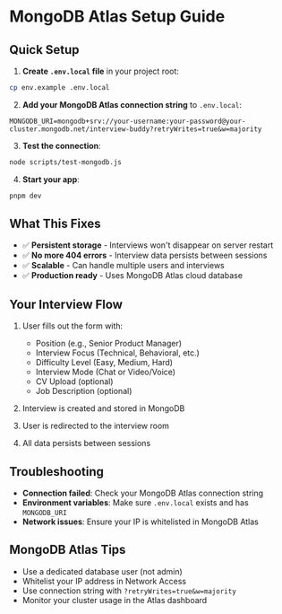 # MongoDB Atlas Setup Guide

## Quick Setup

1. **Create `.env.local` file** in your project root:

```bash
cp env.example .env.local
```

2. **Add your MongoDB Atlas connection string** to `.env.local`:

```env
MONGODB_URI=mongodb+srv://your-username:your-password@your-cluster.mongodb.net/interview-buddy?retryWrites=true&w=majority
```

3. **Test the connection**:

```bash
node scripts/test-mongodb.js
```

4. **Start your app**:

```bash
pnpm dev
```

## What This Fixes

- ✅ **Persistent storage** - Interviews won't disappear on server restart
- ✅ **No more 404 errors** - Interview data persists between sessions
- ✅ **Scalable** - Can handle multiple users and interviews
- ✅ **Production ready** - Uses MongoDB Atlas cloud database

## Your Interview Flow

1. User fills out the form with:

   - Position (e.g., Senior Product Manager)
   - Interview Focus (Technical, Behavioral, etc.)
   - Difficulty Level (Easy, Medium, Hard)
   - Interview Mode (Chat or Video/Voice)
   - CV Upload (optional)
   - Job Description (optional)

2. Interview is created and stored in MongoDB
3. User is redirected to the interview room
4. All data persists between sessions

## Troubleshooting

- **Connection failed**: Check your MongoDB Atlas connection string
- **Environment variables**: Make sure `.env.local` exists and has `MONGODB_URI`
- **Network issues**: Ensure your IP is whitelisted in MongoDB Atlas

## MongoDB Atlas Tips

- Use a dedicated database user (not admin)
- Whitelist your IP address in Network Access
- Use connection string with `?retryWrites=true&w=majority`
- Monitor your cluster usage in the Atlas dashboard
